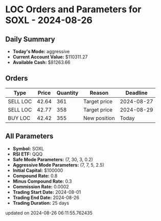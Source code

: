 # LOC Orders and Parameters for SOXL - 2024-08-26

## Daily Summary

- **Today's Mode:** aggressive
- **Current Account Value:** $110311.27
- **Available Cash:** $81263.66

## Orders

| Type | Price | Quantity | Reason | Deadline |
|------|-------|----------|--------|----------|
| SELL LOC | 42.64 | 361 | Target price | 2024-08-27 |
| SELL LOC | 42.77 | 358 | Target price | 2024-08-29 |
| BUY LOC | 42.42 | 355 | New position | Today |

## All Parameters

- **Symbol:** SOXL
- **RSI ETF:** QQQ
- **Safe Mode Parameters:** (7, 30, 3, 0.2)
- **Aggressive Mode Parameters:** (7, 7, 5, 2.5)
- **Initial Capital:** $100000
- **Compound Rate:** 0.8
- **Minus Compound Rate:** 0.3
- **Commission Rate:** 0.0002
- **Trading Start Date:** 2024-08-01
- **Trading End Date:** 2024-08-26
- **Trading Duration:** 25 days

updated on 2024-08-26 06:11:55.762435
